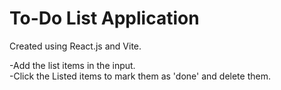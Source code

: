 # To-Do List Application

Created using React.js and Vite. <br>

-Add the list items in the input.<br>
-Click the Listed items to mark them as 'done' and delete them.
